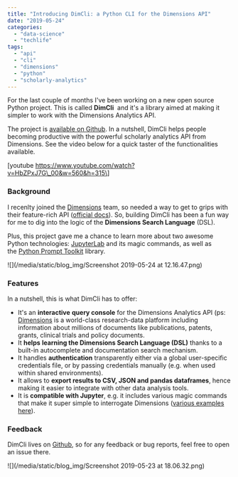 ```yaml
---
title: "Introducing DimCli: a Python CLI for the Dimensions API"
date: "2019-05-24"
categories: 
  - "data-science"
  - "techlife"
tags: 
  - "api"
  - "cli"
  - "dimensions"
  - "python"
  - "scholarly-analytics"
---
```


For the last couple of months I've been working on a new open source Python project. This is called **DimCli**  and it's a library aimed at making it simpler to work with the Dimensions Analytics API.

The project is [available on Github](https://github.com/lambdamusic/dimcli). In a nutshell, DimCli helps people becoming productive with the powerful scholarly analytics API from Dimensions. See the video below for a quick taster of the functionalities available.

\[youtube https://www.youtube.com/watch?v=HbZPxJ7G\_00&w=560&h=315\]

### Background

I recenlty joined the [Dimensions](https://www.dimensions.ai/) team, so needed a way to get to grips with their feature-rich API ([official docs](https://docs.dimensions.ai/dsl)). So, building DimCli has been a fun way for me to dig into the logic of the **Dimensions Search Language** (DSL).

Plus, this project gave me a chance to learn more about two awesome Python technologies: [JupyterLab](https://github.com/jupyterlab/jupyterlab) and its magic commands, as well as the [Python Prompt Toolkit](https://python-prompt-toolkit.readthedocs.io/en/stable/) library.

![](/media/static/blog_img/Screenshot 2019-05-24 at 12.16.47.png)

### Features

In a nutshell, this is what DimCli has to offer:

- It's an **interactive** **query console** for the Dimensions Analytics API (ps: [Dimensions](https://www.dimensions.ai/) is a world-class research-data platform including information about millions of documents like publications, patents, grants, clinical trials and policy documents.
- It **helps** **learning the Dimensions Search Language (DSL)** thanks to a built-in autocomplete and documentation search mechanism.
- It handles **authentication** transparently either via a global user-specific credentials file, or by passing credentials manually (e.g. when used within shared environments).
- It allows to **export results to CSV, JSON and pandas dataframes**, hence making it easier to integrate with other data analysis tools.
- It is **compatible with Jupyter**, e.g. it includes various magic commands that make it super simple to interrogate Dimensions ([various examples here](https://github.com/digital-science/dimensions-api/tree/master/1.Getting%20Started)).

### Feedback

DimCli lives on [Github](https://github.com/lambdamusic/dimcli), so for any feedback or bug reports, feel free to open an issue there.

![](/media/static/blog_img/Screenshot 2019-05-23 at 18.06.32.png)
